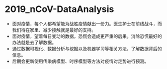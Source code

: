 # 2019_nCoV-DataAnalysis
- 面对疫情，每个人都希望能为战胜疫情献出一份力。医生护士在前线战斗，而我们待在家里、减少接触就是最好的支持。
- 面对疫情，望着每日变动的数据，恐慌会造成更严重的后果。消除恐慌最好的办法就是去了解数据。
- 通过数据可视化、数据分析与挖掘以及机器学习等相关方法，了解数据背后的信息。
- 后期会更新使用传染病模型、时序模型等方法对疫情对走势进行预测。
